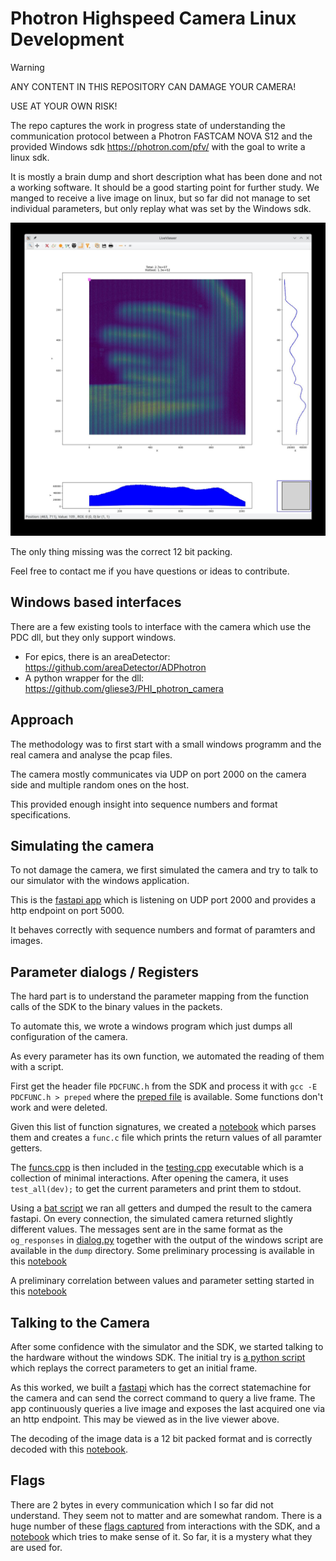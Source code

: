 # Photron Highspeed Camera Linux Development

> [!WARNING]  
> ANY CONTENT IN THIS REPOSITORY CAN DAMAGE YOUR CAMERA!
> 
> USE AT YOUR OWN RISK!



The repo captures the work in progress state of understanding the communication protocol between a Photron FASTCAM NOVA S12 and the provided Windows sdk https://photron.com/pfv/ with the goal to write a linux sdk.

It is mostly a brain dump and short description what has been done and not a working software.
It should be a good starting point for further study.
We manged to receive a live image on linux, but so far did not manage to set individual parameters, but only replay what was set by the Windows sdk.

![](data/viewer-image.jpeg)

The only thing missing was the correct 12 bit packing.

Feel free to contact me if you have questions or ideas to contribute.

## Windows based interfaces

There are a few existing tools to interface with the camera which use the PDC dll, but they only support windows.
* For epics, there is an areaDetector: https://github.com/areaDetector/ADPhotron
* A python wrapper for the dll: https://github.com/gliese3/PHI_photron_camera

## Approach 

The methodology was to first start with a small windows programm and the real camera and analyse the pcap files.

The camera mostly communicates via UDP on port 2000 on the camera side and multiple random ones on the host.

This provided enough insight into sequence numbers and format specifications.

## Simulating the camera

To not damage the camera, we first simulated the camera and try to talk to our simulator with the windows application.

This is the [fastapi app](simulator/camera.py) which is listening on UDP port 2000 and provides a http endpoint on port 5000.

It behaves correctly with sequence numbers and format of paramters and images.

## Parameter dialogs / Registers

The hard part is to understand the parameter mapping from the function calls of the SDK to the binary values in the packets.

To automate this, we wrote a windows program which just dumps all configuration of the camera.

As every parameter has its own function, we automated the reading of them with a script.

First get the header file `PDCFUNC.h` from the SDK and process it with `gcc -E PDCFUNC.h > preped` where the [preped file](header/preped) is available.
Some functions don't work and were deleted.

Given this list of function signatures, we created a [notebook](notebooks/cgen.ipynb) which parses them and creates a `func.c` file which prints the return values of all paramter getters.

The [funcs.cpp](windows/funcs.cpp) is then included in the [testing.cpp](windows/testing.cpp) executable which is a collection of minimal interactions.
After opening the camera, it uses `test_all(dev);` to get the current parameters and print them to stdout.

Using a [bat script](windows/loop.bat) we ran all getters and dumped the result to the camera fastapi. On every connection, the simulated camera returned slightly different values.
The messages sent are in the same format as the `og_responses` in [dialog.py](simulator/dialog.py) together with the output of the windows script are available in the `dump` directory. Some preliminary processing is available in this [notebook](notebooks/registers.ipynb)

A preliminary correlation between values and parameter setting started in this [notebook](notebooks/correlate.ipynb)

## Talking to the Camera

After some confidence with the simulator and the SDK, we started talking to the hardware without the windows SDK. The initial try is [a python script](sdk/main.py) which replays the correct parameters to get an initial frame.

As this worked, we built a [fastapi](sdk/sm.py) which has the correct statemachine for the camera and can send the correct command to query a live frame.
The app continuously queries a live image and exposes the last acquired one via an http endpoint. This may be viewed as in the live viewer above.

The decoding of the image data is a 12 bit packed format and is correctly decoded with this [notebook](notebooks/imgproc.ipynb).

## Flags

There are 2 bytes in every communication which I so far did not understand. They seem not to matter and are somewhat random.
There is a huge number of these [flags captured](data/manyflags.zip) from interactions with the SDK, and a [notebook](notebooks/flags.ipynb) which tries to make sense of it.
So far, it is a mystery what they are used for.




